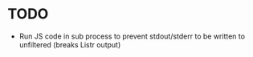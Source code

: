# TODO

- Run JS code in sub process to prevent stdout/stderr to be written to unfiltered (breaks Listr output)
